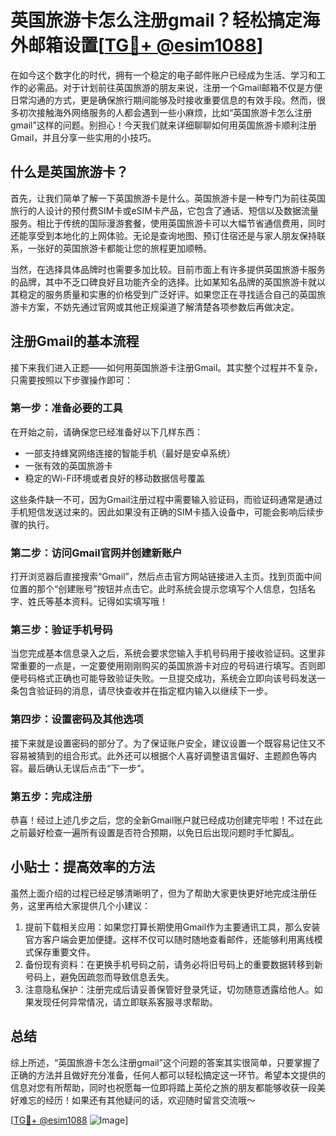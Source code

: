 # 英国旅游卡怎么注册gmail？轻松搞定海外邮箱设置[[TG💪+ @esim1088](https://t.me/s/esim1088)]

在如今这个数字化的时代，拥有一个稳定的电子邮件账户已经成为生活、学习和工作的必需品。对于计划前往英国旅游的朋友来说，注册一个Gmail邮箱不仅是方便日常沟通的方式，更是确保旅行期间能够及时接收重要信息的有效手段。然而，很多初次接触海外网络服务的人都会遇到一些小麻烦，比如“英国旅游卡怎么注册gmail”这样的问题。别担心！今天我们就来详细聊聊如何用英国旅游卡顺利注册Gmail，并且分享一些实用的小技巧。

## 什么是英国旅游卡？

首先，让我们简单了解一下英国旅游卡是什么。英国旅游卡是一种专门为前往英国旅行的人设计的预付费SIM卡或eSIM卡产品，它包含了通话、短信以及数据流量服务。相比于传统的国际漫游套餐，使用英国旅游卡可以大幅节省通信费用，同时还能享受到本地化的上网体验。无论是查询地图、预订住宿还是与家人朋友保持联系，一张好的英国旅游卡都能让您的旅程更加顺畅。

当然，在选择具体品牌时也需要多加比较。目前市面上有许多提供英国旅游卡服务的品牌，其中不乏口碑良好且功能齐全的选择。比如某知名品牌的英国旅游卡就以其稳定的服务质量和实惠的价格受到广泛好评。如果您正在寻找适合自己的英国旅游卡方案，不妨先通过官网或其他正规渠道了解清楚各项参数后再做决定。

## 注册Gmail的基本流程

接下来我们进入正题——如何用英国旅游卡注册Gmail。其实整个过程并不复杂，只需要按照以下步骤操作即可：

### 第一步：准备必要的工具

在开始之前，请确保您已经准备好以下几样东西：
- 一部支持蜂窝网络连接的智能手机（最好是安卓系统）
- 一张有效的英国旅游卡
- 稳定的Wi-Fi环境或者良好的移动数据信号覆盖

这些条件缺一不可，因为Gmail注册过程中需要输入验证码，而验证码通常是通过手机短信发送过来的。因此如果没有正确的SIM卡插入设备中，可能会影响后续步骤的执行。

### 第二步：访问Gmail官网并创建新账户

打开浏览器后直接搜索“Gmail”，然后点击官方网站链接进入主页。找到页面中间位置的那个“创建账号”按钮并点击它。此时系统会提示您填写个人信息，包括名字、姓氏等基本资料。记得如实填写哦！

### 第三步：验证手机号码

当您完成基本信息录入之后，系统会要求您输入手机号码用于接收验证码。这里非常重要的一点是，一定要使用刚刚购买的英国旅游卡对应的号码进行填写。否则即便号码格式正确也可能导致验证失败。一旦提交成功，系统会立即向该号码发送一条包含验证码的消息，请尽快查收并在指定框内输入以继续下一步。

### 第四步：设置密码及其他选项

接下来就是设置密码的部分了。为了保证账户安全，建议设置一个既容易记住又不容易被猜到的组合形式。此外还可以根据个人喜好调整语言偏好、主题颜色等内容。最后确认无误后点击“下一步”。

### 第五步：完成注册

恭喜！经过上述几步之后，您的全新Gmail账户就已经成功创建完毕啦！不过在此之前最好检查一遍所有设置是否符合预期，以免日后出现问题时手忙脚乱。

## 小贴士：提高效率的方法

虽然上面介绍的过程已经足够清晰明了，但为了帮助大家更快更好地完成注册任务，这里再给大家提供几个小建议：

1. 提前下载相关应用：如果您打算长期使用Gmail作为主要通讯工具，那么安装官方客户端会更加便捷。这样不仅可以随时随地查看邮件，还能够利用离线模式保存重要文件。
2. 备份现有资料：在更换手机号码之前，请务必将旧号码上的重要数据转移到新号码上，避免因疏忽而导致信息丢失。
3. 注意隐私保护：注册完成后请妥善保管好登录凭证，切勿随意透露给他人。如果发现任何异常情况，请立即联系客服寻求帮助。

## 总结

综上所述，“英国旅游卡怎么注册gmail”这个问题的答案其实很简单，只要掌握了正确的方法并且做好充分准备，任何人都可以轻松搞定这一环节。希望本文提供的信息对您有所帮助，同时也祝愿每一位即将踏上英伦之旅的朋友都能够收获一段美好难忘的经历！如果还有其他疑问的话，欢迎随时留言交流哦～

[[TG💪+ @esim1088](https://t.me/s/esim1088) ![Image](https://i.postimg.cc/4NQfJmqS/Snipaste-2025-05-13-00-14-12.png)]